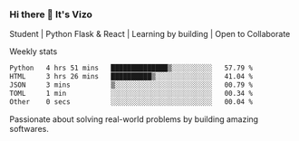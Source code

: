 ### Hi there 👋 It's Vizo

Student | Python Flask & React | Learning by building | Open to Collaborate

Weekly stats
<!--START_SECTION:waka-->

```txt
Python   4 hrs 51 mins   ██████████████▒░░░░░░░░░░   57.79 %
HTML     3 hrs 26 mins   ██████████▒░░░░░░░░░░░░░░   41.04 %
JSON     3 mins          ▒░░░░░░░░░░░░░░░░░░░░░░░░   00.79 %
TOML     1 min           ░░░░░░░░░░░░░░░░░░░░░░░░░   00.34 %
Other    0 secs          ░░░░░░░░░░░░░░░░░░░░░░░░░   00.04 %
```

<!--END_SECTION:waka-->


Passionate about solving real-world problems by building amazing softwares.
